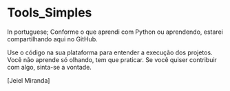 # Tools_Simples
In portuguese; Conforme o que aprendi com Python ou aprendendo, estarei compartilhando aqui no GitHub.

Use o código na sua plataforma para entender a execução dos projetos. Você não aprende só olhando, tem que praticar.
Se você quiser contribuir com algo, sinta-se a vontade.

[Jeiel Miranda]
